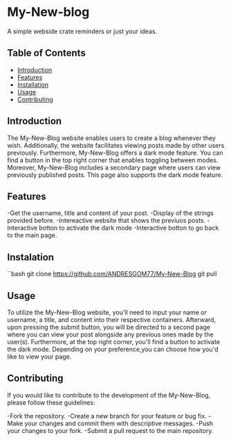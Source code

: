 # My-New-blog

A simple webside crate reminders or just your ideas.

## Table of Contents

- [Introduction](#introduction)
- [Features](#features)
- [Installation](#installation)
- [Usage](#usage)
- [Contributing](#contributing)

## Introduction

The My-New-Blog website enables users to create a blog whenever they wish. Additionally, 
the website facilitates viewing posts made by other users previously.
Furthermore, My-New-Blog offers a dark mode feature. You can find a button in the top right corner that enables toggling between modes.
Moreover, My-New-Blog includes a secondary page where users can view previously published posts.
This page also supports the dark mode feature.

## Features 

-Get the username, title and content of your post.
-Display of the strings provided before.
-Intereactive website that shows the previuos posts.
-Interactive botton to activate the dark mode
-Interactive botton to go back to the main page.

## Instalation

``bash
git clone https://github.com/ANDRESGOM77/My-New-Blog
git pull

## Usage

To utilize the My-New-Blog website, you'll need to input your name or username, a title, and content into their respective containers. 
Afterward, upon pressing the submit button, you will be directed to a second page where you can view your post alongside any previous ones made by the user(s).
Furthermore, at the top right corner, you'll find a button to activate the dark mode. Depending on your preference,you can choose how you'd like to view your page.

## Contributing

If you would like to contribute to the development of the My-New-Blog, please follow these guidelines:

-Fork the repository.
-Create a new branch for your feature or bug fix.
-Make your changes and commit them with descriptive messages.
-Push your changes to your fork.
-Submit a pull request to the main repository.
